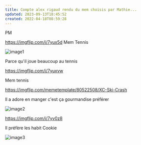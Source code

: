 ```yaml
---
title: Compte alex rigaud rendu du mem choisis par Mathie...
updated: 2023-09-13T18:45:52
created: 2022-04-18T08:59:28
---
```


PM

<https://imgflip.com/i/7yux5d>
Mem Tennis

![image1](resources/0b2da5f93c62403bab6baf91f271fb90.png)

Parce qu'il joue beaucoup au tennis

<https://imgflip.com/i/7yuxvw>

Mem tennis

<https://imgflip.com/memetemplate/80522508/XC-Ski-Crash>

Il a adore en manger c'est ça gourmandise préférer

![image2](resources/bf378d0ce37d42c5b3a85962df14934c.png)

<https://imgflip.com/i/7yv0z8>

Il préfère les habit Cookie

![image3](resources/0651ce2cca6141669c74673c395c5976.png)

